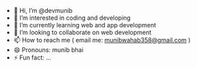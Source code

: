 - 👋 Hi, I’m @devmunib
- 👀 I’m interested in coding and developing
- 🌱 I’m currently learning web and app development 
- 💞️ I’m looking to collaborate on web development 
- 📫 How to reach me ( email me: munibwahab358@gmail.com )
- 😄 Pronouns: munib bhai
- ⚡ Fun fact: ...

<!---
devmunib/devmunib is a ✨ special ✨ repository because its `README.md` (this file) appears on your GitHub profile.
You can click the Preview link to take a look at your changes.
--->
